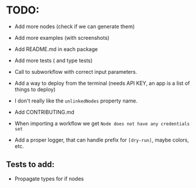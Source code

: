 # TODO:

- Add more nodes (check if we can generate them)
- Add more examples (with screenshots)
- Add README.md in each package
- Add more tests ( and type tests)
- Call to subworkflow with correct input parameters.
- Add a way to deploy from the terminal (needs API KEY, an app is a list of things to deploy)
- I don't really like the `unlinkedNodes` property name.

- Add CONTRIBUTING.md

- When importing a workflow we get `Node does not have any credentials set`
- Add a proper logger, that can handle prefix for `[dry-run]`, maybe colors, etc.

## Tests to add:

- Propagate types for if nodes
